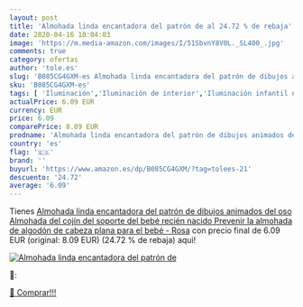 ```yaml
---
layout: post
title: 'Almohada linda encantadora del patrón de al 24.72 % de rebaja'
date: 2020-04-16 10:04:03
image: 'https://m.media-amazon.com/images/I/51SbvnY8V0L._SL400_.jpg'
comments: true
category: ofertas
author: 'tole.es'
slug: 'B085CG4GXM-es Almohada linda encantadora del patrón de dibujos animados...'
sku: 'B085CG4GXM-es'
tags: [ 'Iluminación','Iluminación de interior','Iluminación infantil nocturna','Lámparas e iluminación infantil','Monos para bebés niño','Ropa','Ropa de una pieza para bebés niño','Ropa para bebés','Ropa para bebés niño','bebé', ]
actualPrice: 6.09 EUR
currency: EUR
price: 6.09
comparePrice: 8.09 EUR
prodname: 'Almohada linda encantadora del patrón de dibujos animados del oso Almohada del cojín del soporte del bebé recién nacido Prevenir la almohada de algodón de cabeza plana para el bebé - Rosa'
country: 'es'
flag: '🇪🇸'
brand: ''
buyurl: 'https://www.amazon.es/dp/B085CG4GXM/?tag=tolees-21'
descuento: '24.72'
average: '6.09'
---
```


Tienes [Almohada linda encantadora del patrón de dibujos animados del oso Almohada del cojín del soporte del bebé recién nacido Prevenir la almohada de algodón de cabeza plana para el bebé - Rosa](https://www.amazon.es/dp/B085CG4GXM/?tag=tolees-21) con precio final de  6.09 EUR (original: 8.09 EUR) (24.72 %  de rebaja) aqui!

[![Almohada linda encantadora del patrón de](https://m.media-amazon.com/images/I/51SbvnY8V0L._SL400_.jpg)](https://www.amazon.es/dp/B085CG4GXM/?tag=tolees-21)

🔎:


[🛒 Comprar!!!](https://www.amazon.es/dp/B085CG4GXM/?tag=tolees-21)
